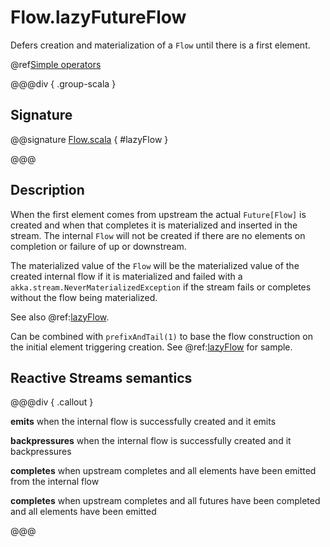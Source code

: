 # Flow.lazyFutureFlow

Defers creation and materialization of a `Flow` until there is a first element.

@ref[Simple operators](../index.md#simple-operators)

@@@div { .group-scala }

## Signature

@@signature [Flow.scala](/akka-stream/src/main/scala/akka/stream/scaladsl/Flow.scala) { #lazyFlow }

@@@

## Description

When the first element comes from upstream the actual `Future[Flow]` is created and when that completes it is materialized
and inserted in the stream.
The internal `Flow` will not be created if there are no elements on completion or failure of up or downstream.

The materialized value of the `Flow` will be the materialized value of the created internal flow if it is materialized
and failed with a `akka.stream.NeverMaterializedException` if the stream fails or completes without the flow being materialized.

See also @ref:[lazyFlow](lazyFlow.md).

Can be combined with `prefixAndTail(1)` to base the flow construction on the initial element triggering creation.
See @ref:[lazyFlow](lazyFlow.md) for sample.

## Reactive Streams semantics

@@@div { .callout }

**emits** when the internal flow is successfully created and it emits

**backpressures** when the internal flow is successfully created and it backpressures

**completes** when upstream completes and all elements have been emitted from the internal flow

**completes** when upstream completes and all futures have been completed and all elements have been emitted

@@@

